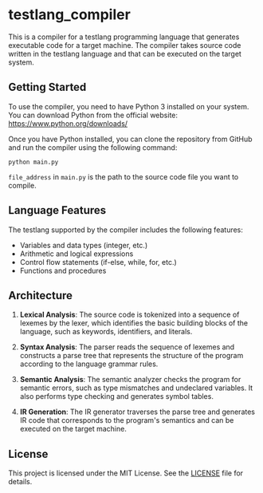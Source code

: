 # testlang_compiler

This is a compiler for a testlang programming language that generates executable code for a target machine. The compiler takes source code written in the testlang language and that can be executed on the target system.

## Getting Started

To use the compiler, you need to have Python 3 installed on your system. You can download Python from the official website: https://www.python.org/downloads/

Once you have Python installed, you can clone the repository from GitHub and run the compiler using the following command:

```
python main.py 
```

`file_address` in `main.py` is the path to the source code file you want to compile.

## Language Features

The testlang supported by the compiler includes the following features:

- Variables and data types (integer, etc.)
- Arithmetic and logical expressions
- Control flow statements (if-else, while, for, etc.)
- Functions and procedures


## Architecture

1. **Lexical Analysis**: The source code is tokenized into a sequence of lexemes by the lexer, which identifies the basic building blocks of the language, such as keywords, identifiers, and literals.

2. **Syntax Analysis**: The parser reads the sequence of lexemes and constructs a parse tree that represents the structure of the program according to the language grammar rules.

3. **Semantic Analysis**: The semantic analyzer checks the program for semantic errors, such as type mismatches and undeclared variables. It also performs type checking and generates symbol tables.

4. **IR Generation**: The IR generator traverses the parse tree and generates IR code that corresponds to the program's semantics and can be executed on the target machine.


## License
This project is licensed under the MIT License. See the [LICENSE](LICENSE) file for details.
